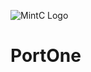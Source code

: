 ![MintC Logo](https://user-images.githubusercontent.com/5517346/236246009-1621709d-3182-4462-a060-dcf417361294.png)

# PortOne